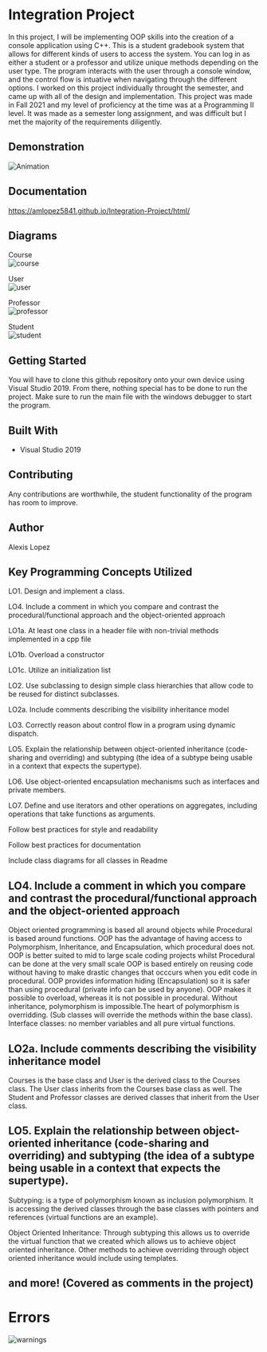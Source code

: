 # Integration Project

In this project, I will be implementing OOP skills into the creation of a console application using C++. This is a student gradebook system that allows for different kinds of users to access the system. You can log in as either a student or a professor and utilize unique methods depending on the user type. The program interacts with the user through a console window, and the control flow is intuative when navigating through the different options. I worked on this project individually throught the semester, and came up with all of the design and implementation. This project was made in Fall 2021 and my level of proficiency at the time was at a Programming II level. It was made as a semester long assignment, and was difficult but I met the majority of the requirements diligently. <br />

## Demonstration

![Animation](https://user-images.githubusercontent.com/74120068/146275291-18ac62a6-b0a7-4d40-a8f0-a149b27c2ef8.gif)


## Documentation

https://amlopez5841.github.io/Integration-Project/html/

## Diagrams

Course <br /> 
![course](https://user-images.githubusercontent.com/74120068/146281051-c1d74eab-a1de-44f4-99fb-55706b2c2344.png)


User <br /> 
![user](https://user-images.githubusercontent.com/74120068/146281062-a1edda56-21f3-4130-85be-c09b547bac93.png)


Professor <br /> 
![professor](https://user-images.githubusercontent.com/74120068/146281073-01ebe98a-c5b4-4046-a37d-f283ad89a0ba.png)


Student <br /> 
![student](https://user-images.githubusercontent.com/74120068/146281077-8e203064-2cfc-4cc1-b2c5-527500c0153b.png)



## Getting Started

You will have to clone this github repository onto your own device using Visual Studio 2019. From there, nothing special has to be done to run the project.
Make sure to run the main file with the windows debugger to start the program.<br /> 

## Built With

* Visual Studio 2019 

## Contributing

Any contributions are worthwhile, the student functionality of the program has room to improve. <br /> 

## Author

Alexis Lopez <br /> 

## Key Programming Concepts Utilized

LO1. Design and implement a class. 

LO4. Include a comment in which you compare and contrast the procedural/functional approach and the object-oriented approach

LO1a. At least one class in a header file with non-trivial methods implemented in a cpp file

LO1b. Overload a constructor 

LO1c. Utilize an initialization list

LO2. Use subclassing to design simple class hierarchies that allow code to be reused for distinct subclasses.

LO2a. Include comments describing the visibility inheritance model

LO3. Correctly reason about control flow in a program using dynamic dispatch. 

LO5. Explain the relationship between object-oriented inheritance (code-sharing and overriding) and subtyping (the idea of a subtype being usable in a context that expects the supertype).

LO6. Use object-oriented encapsulation mechanisms such as interfaces and private members.

LO7. Define and use iterators and other operations on aggregates, including operations that take functions as arguments. 

Follow best practices for style and readability

Follow best practices for documentation

Include class diagrams for all classes in Readme

## LO4. Include a comment in which you compare and contrast the procedural/functional approach and the object-oriented approach

Object oriented programming is based all around objects while Procedural is based around functions. OOP has the advantage of having access to Polymorphism, Inheritance, and Encapsulation, which procedural does not. OOP is better suited to mid to large scale coding projects whilst Procedural can be done at the very small scale OOP is based entirely on reusing code without having to make drastic changes that occcurs when you edit code in procedural. OOP provides information hiding (Encapsulation) so it is safer than using procedural (private info can be used by anyone). OOP makes it possible to overload, whereas it is not possible in procedural. Without inheritance, polymorphism is impossible.The heart of polymorphism is overridding. (Sub classes will override the methods within the base class). Interface classes: no member variables and all pure virtual functions.

## LO2a. Include comments describing the visibility inheritance model

Courses is the base class and User is the derived class to the Courses class. The User class inherits from the Courses base class as well. The Student and Professor classes are derived classes that inherit from the User class.

## LO5. Explain the relationship between object-oriented inheritance (code-sharing and overriding) and subtyping (the idea of a subtype being usable in a context that expects the supertype).

Subtyping: is a type of polymorphism known as inclusion polymorphism. It is accessing the derived classes through the base classes with pointers and references (virtual functions are an example).

Object Oriented Inheritance: Through subtyping this allows us to override the virtual function that we created which allows us to achieve object oriented inheritance.
Other methods to achieve overriding through object oriented inheritance would include using templates.

## and more! (Covered as comments in the project)

# Errors

![warnings](https://user-images.githubusercontent.com/74120068/146286514-6175ca38-f5fe-4f1f-90d2-6a2e9483990a.png)

